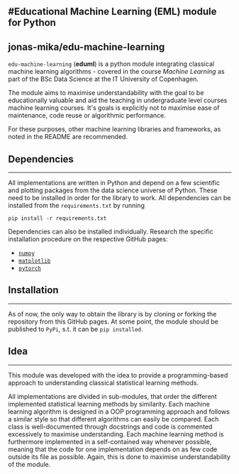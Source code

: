 #Educational Machine Learning (EML) module for Python
---
## jonas-mika/edu-machine-learning

`edu-machine-learning` (**eduml**) is a python module integrating classical 
machine learning algorithms - covered in the course _Machine Learning_ as 
part of the BSc Data Science at the IT University of Copenhagen.

The module aims to maximise understandability with the goal to be
educationally valuable and aid the teaching in undergraduate level
courses machine learning courses. It's goals is explicitly not to 
maximise ease of maintenance, code reuse or algorithmic performance.

For these purposes, other machine learning libraries and frameworks, 
as noted in the README are recommended.

## Dependencies
---
All implementations are written in Python and depend on a few scientific
and plotting packages from the data science universe of Python. 
These need to be installed in order for the library to work. 
All dependencies can be installed from the `requirements.txt` by running

```
pip install -r requirements.txt
```

Dependencies can also be installed individually. Research the specific
installation procedure on the respective GitHub pages:
- [`numpy`](https://github.com/numpy/numpy)
- [`matplotlib`](https://github.com/matplotlib/matplotlib)
- [`pytorch`](https://github.com/pytorch/pytorch)


## Installation
---
As of now, the only way to obtain the library is by cloning or forking
the repository from this GitHub pages. 
At some point, the module should be published to `PyPi`, s.t. it can
be `pip installed`.


## Idea
---
This module was developed with the idea to provide a programming-based
approach to understanding classical statistical learning methods.

All implementations are divided in sub-modules, that order the different
implemented statistical learning methods by similarity. 
Each machine learning algorithm is designed in a OOP programming approach
and follows a similar style so that different algorithms can easily be
compared. Each class is well-documented through docstrings and code is
commented excessively to maximise understanding.
Each machine learning method is furthermore implemented in a self-contained
way whenever possible, meaning that the code for one implementation depends
on as few code outside its file as possible. Again, this is done to 
maximise understandability of the module.

